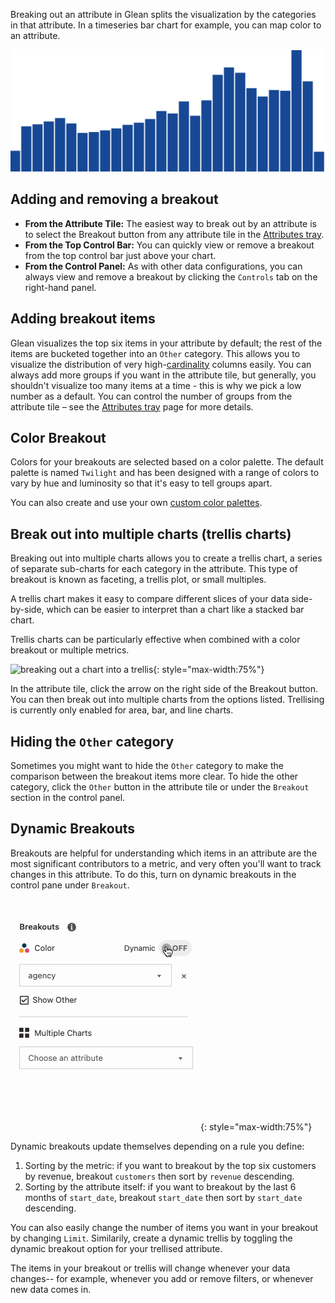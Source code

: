 Breaking out an attribute in Glean splits the visualization by the categories in that attribute. In a timeseries bar chart for example, you can map color to an attribute.

![Breaking out an attribute](../../assets/breakout4.gif)

## Adding and removing a breakout

- **From the Attribute Tile:** The easiest way to break out by an attribute is to select the Breakout button from any attribute tile in the [Attributes tray](Attributes-Tray.md).
- **From the Top Control Bar:** You can quickly view or remove a breakout from the top control bar just above your chart.
- **From the Control Panel:** As with other data configurations, you can always view and remove a breakout by clicking the `Controls` tab on the right-hand panel.

## Adding breakout items

Glean visualizes the top six items in your attribute by default; the rest of the items are bucketed together into an `Other` category. This allows you to visualize the distribution of very high-[cardinality](https://en.wikipedia.org/wiki/Cardinality) columns easily. You can always add more groups if you want in the attribute tile, but generally, you shouldn't visualize too many items at a time - this is why we pick a low number as a default. You can control the number of groups from the attribute tile – see the [Attributes tray](Attributes-Tray.md) page for more details.

## Color Breakout

Colors for your breakouts are selected based on a color palette. The default palette is named `Twilight` and has been designed with a range of colors to vary by hue and luminosity so that it's easy to tell groups apart.

You can also create and use your own [custom color palettes](../project-management/custom-styles.md).

## Break out into multiple charts (trellis charts)

Breaking out into multiple charts allows you to create a trellis chart, a series of separate sub-charts for each category in the attribute. This type of breakout is known as faceting, a trellis plot, or small multiples.

A trellis chart makes it easy to compare different slices of your data side-by-side, which can be easier to interpret than a chart like a stacked bar chart.

Trellis charts can be particularly effective when combined with a color breakout or multiple metrics.

![breaking out a chart into a trellis](../../assets/breakout-trellis.gif){: style="max-width:75%"}

In the attribute tile, click the arrow on the right side of the Breakout button. You can then break out into multiple charts from the options listed. Trellising is currently only enabled for area, bar, and line charts.

## Hiding the `Other` category

Sometimes you might want to hide the `Other` category to make the comparison between the breakout items more clear. To hide the other category, click the `Other` button in the attribute tile or under the `Breakout` section in the control panel.

## Dynamic Breakouts

Breakouts are helpful for understanding which items in an attribute are the most significant contributors to a metric, and very often you'll want to track changes in this attribute. To do this, turn on dynamic breakouts in the control pane under `Breakout`.

![turning on dynamic breakouts for an attribute](../../assets/dynamic-breakout-control-panel.gif){: style="max-width:75%"}

Dynamic breakouts update themselves depending on a rule you define:

1. Sorting by the metric: if you want to breakout by the top six customers by revenue, breakout `customers` then sort by `revenue` descending.
2. Sorting by the attribute itself: if you want to breakout by the last 6 months of `start_date`, breakout `start_date` then sort by `start_date` descending.

You can also easily change the number of items you want in your breakout by changing `Limit`. Similarily, create a dynamic trellis by toggling the dynamic breakout option for your trellised attribute.

The items in your breakout or trellis will change whenever your data changes-- for example, whenever you add or remove filters, or whenever new data comes in.
